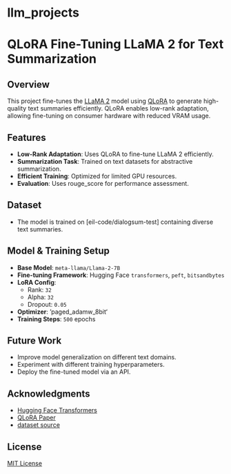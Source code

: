 # llm_projects
# QLoRA Fine-Tuning LLaMA 2 for Text Summarization

## Overview
This project fine-tunes the [LLaMA 2](https://ai.facebook.com/llama/) model using [QLoRA](https://arxiv.org/abs/2305.14314) to generate high-quality text summaries efficiently. QLoRA enables low-rank adaptation, allowing fine-tuning on consumer hardware with reduced VRAM usage.

## Features
- **Low-Rank Adaptation**: Uses QLoRA to fine-tune LLaMA 2 efficiently.
- **Summarization Task**: Trained on text datasets for abstractive summarization.
- **Efficient Training**: Optimized for limited GPU resources.
- **Evaluation**: Uses rouge_score for performance assessment.

## Dataset
- The model is trained on [eil-code/dialogsum-test] containing diverse text summaries.

## Model & Training Setup
- **Base Model**: `meta-llama/Llama-2-7B` 
- **Fine-tuning Framework**: Hugging Face `transformers`, `peft`, `bitsandbytes`
- **LoRA Config**:
  - Rank: `32`
  - Alpha: `32`
  - Dropout: `0.05`
- **Optimizer**: ’paged_adamw_8bit‘
- **Training Steps**: `500` epochs

## Future Work
- Improve model generalization on different text domains.
- Experiment with different training hyperparameters.
- Deploy the fine-tuned model via an API.

## Acknowledgments
- [Hugging Face Transformers](https://huggingface.co/docs/transformers/)
- [QLoRA Paper](https://arxiv.org/abs/2305.14314)
- [dataset source](https://huggingface.co/datasets/neil-code/dialogsum-test)

## License
[MIT License](LICENSE)

